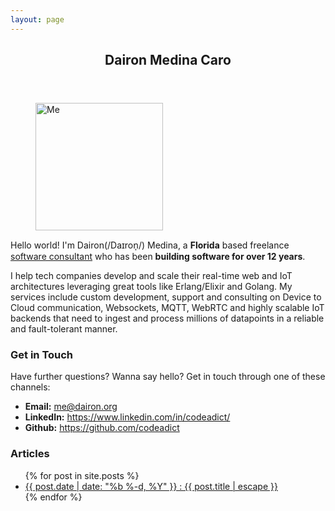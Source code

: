 ```yaml
---
layout: page
---
```


<header>
  <h2>Dairon Medina Caro</h2>
</header>


<p>
<div class="photo"><figure><img src="{{ site.url }}/imgs/photo.png" alt="Me" sizes="(max-width: 204px) 100vw, 204px" width="204" height="204"></figure></div>
Hello world! I'm Dairon(/Daɪron̩/) Medina, a <b>Florida</b> based freelance <a href="https://redclawtech.com">software consultant</a> who has been <b>building software for over 12 years</b>.
</p>
<p>
 I help tech companies develop and scale their real-time web and IoT architectures leveraging great tools like Erlang/Elixir and Golang. My services include custom development, support and consulting on Device to Cloud communication, Websockets, MQTT, WebRTC and highly scalable IoT backends that need to ingest and process millions of datapoints in a reliable and fault-tolerant manner.
</p>

<h3 id="contact-info">Get in Touch</h3>
Have further questions? Wanna say hello? Get in touch through one of these channels:
<ul class="contact">
<li><strong>Email:</strong> <a href="mailto:me@dairon.org">me@dairon.org</a></li>
<li><strong>LinkedIn:</strong> <a href="https://www.linkedin.com/in/codeadict/">https://www.linkedin.com/in/codeadict/</a></li>
<li><strong>Github:</strong> <a href="https://github.com/codeadict">https://github.com/codeadict</a></li>
</ul>

<h3 id="articles">Articles</h3>
<ul>
{% for post in site.posts %}
<li>
<a class="text-gray-dark" href="{{ post.url | relative_url }}">
{{ post.date | date: "%b %-d, %Y" }} : {{ post.title | escape }}
</a>
</li>
{% endfor %}
</ul>